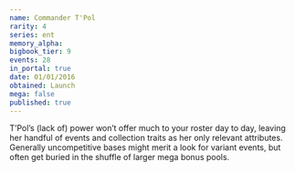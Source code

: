 ```yaml
---
name: Commander T'Pol
rarity: 4
series: ent
memory_alpha:
bigbook_tier: 9
events: 28
in_portal: true
date: 01/01/2016
obtained: Launch
mega: false
published: true
---
```


T’Pol’s (lack of) power won’t offer much to your roster day to day, leaving her handful of events and collection traits as her only relevant attributes. Generally uncompetitive bases might merit a look for variant events, but often get buried in the shuffle of larger mega bonus pools.
